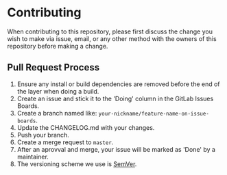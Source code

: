 # Contributing
When contributing to this repository, please first discuss the change you wish
to make via issue, email, or any other method with the owners of this repository
before making a change.

## Pull Request Process
1. Ensure any install or build dependencies are removed before the end of the
   layer when doing a build.
2. Create an issue and stick it to the 'Doing' column in the GitLab Issues
   Boards.
3. Create a branch named like: ```your-nickname/feature-name-on-issue-boards```.
4. Update the CHANGELOG.md with your changes.
5. Push your branch.
6. Create a merge request to ```master```.
7. After an aprovval and merge, your issue will be marked as 'Done' by
   a maintainer.
8. The versioning scheme we use is [SemVer](http://semver.org/).
